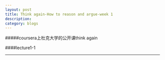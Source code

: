 ```yaml
---
layout: post
title: Think again-How to reason and argue-week 1
description: 
category: blogs
---
```


#####coursera上杜克大学的公开课think again

####lecture1-1







---





